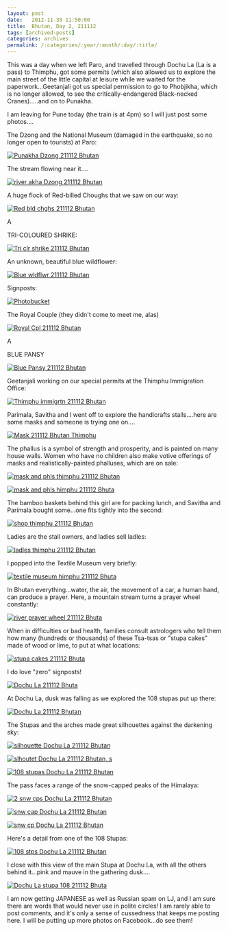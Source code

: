 ```yaml
---
layout: post
date:	2012-11-30 11:50:00
title:  Bhutan, Day 2, 211112
tags: [archived-posts]
categories: archives
permalink: /:categories/:year/:month/:day/:title/
---
```

This was a day when we left Paro, and travelled through Dochu La (La is a pass) to Thimphu, got some permits (which also allowed us to explore the main street of the little capital at leisure while we waited for the paperwork...Geetanjali got us special permission to go to Phobjikha, which is no longer allowed, to see the critically-endangered Black-necked Cranes).....and on to Punakha. 

I am leaving for Pune today (the train is at 4pm) so I will just post some photos....

The Dzong and the National Museum (damaged in the earthquake, so no longer open to tourists) at Paro:

<a href="http://s1264.photobucket.com/albums/jj483/mnypx/?action=view&amp;current=DSC03997.jpg" target="_blank"><img src="http://i1264.photobucket.com/albums/jj483/mnypx/DSC03997.jpg" border="0" alt="Punakha Dzong 211112 Bhutan"></a>

<lj-cut text="more photos">

The stream flowing near it....

<a href="http://s1264.photobucket.com/albums/jj483/mnypx/?action=view&amp;current=DSC04010.jpg" target="_blank"><img src="http://i1264.photobucket.com/albums/jj483/mnypx/DSC04010.jpg" border="0" alt="river akha Dzong 211112 Bhutan"></a>

A huge flock of Red-billed Choughs that we saw on our way:

<a href="http://s1264.photobucket.com/albums/jj483/mnypx/?action=view&amp;current=DSC04033.jpg" target="_blank"><img src="http://i1264.photobucket.com/albums/jj483/mnypx/DSC04033.jpg" border="0" alt="Red bld chghs 211112 Bhutan"></a>

A 

TRI-COLOURED SHRIKE:

<a href="http://s1264.photobucket.com/albums/jj483/mnypx/?action=view&amp;current=DSC04035.jpg" target="_blank"><img src="http://i1264.photobucket.com/albums/jj483/mnypx/DSC04035.jpg" border="0" alt="Tri clr shrike 211112 Bhutan"></a>


An unknown, beautiful blue wildflower:

<a href="http://s1264.photobucket.com/albums/jj483/mnypx/?action=view&amp;current=DSC04050.jpg" target="_blank"><img src="http://i1264.photobucket.com/albums/jj483/mnypx/DSC04050.jpg" border="0" alt="Blue wldflwr 211112 Bhutan"></a>

Signposts:

<a href="http://s1264.photobucket.com/albums/jj483/mnypx/?action=view&amp;current=DSC04070.jpg" target="_blank"><img src="http://i1264.photobucket.com/albums/jj483/mnypx/DSC04070.jpg" border="0" alt="Photobucket"></a>

The Royal Couple (they didn't come to meet me, alas)

<a href="http://s1264.photobucket.com/albums/jj483/mnypx/?action=view&amp;current=DSC04076.jpg" target="_blank"><img src="http://i1264.photobucket.com/albums/jj483/mnypx/DSC04076.jpg" border="0" alt="Royal Cpl 211112 Bhutan"></a>


A

BLUE PANSY

<a href="http://s1264.photobucket.com/albums/jj483/mnypx/?action=view&amp;current=DSC04080.jpg" target="_blank"><img src="http://i1264.photobucket.com/albums/jj483/mnypx/DSC04080.jpg" border="0" alt="Blue Pansy 211112 Bhutan"></a>

Geetanjali working on our special permits at the Thimphu Immigration Office:

<a href="http://s1264.photobucket.com/albums/jj483/mnypx/?action=view&amp;current=DSC04099.jpg" target="_blank"><img src="http://i1264.photobucket.com/albums/jj483/mnypx/DSC04099.jpg" border="0" alt="Thimphu immigrtn 211112 Bhutan"></a>

Parimala, Savitha and I went off to explore the handicrafts stalls....here are some masks and someone is trying one on....

<a href="http://s1264.photobucket.com/albums/jj483/mnypx/?action=view&amp;current=DSC04109.jpg" target="_blank"><img src="http://i1264.photobucket.com/albums/jj483/mnypx/DSC04109.jpg" border="0" alt="Mask 211112 Bhutan Thimphu"></a>

The phallus is a symbol of strength and prosperity, and is painted on many house walls. Women who have no children also make votive offerings of masks and realistically-painted phalluses, which are on sale:

<a href="http://s1264.photobucket.com/albums/jj483/mnypx/?action=view&amp;current=DSC04111.jpg" target="_blank"><img src="http://i1264.photobucket.com/albums/jj483/mnypx/DSC04111.jpg" border="0" alt="mask and phls thimphu 211112 Bhutan"></a>

<a href="http://s1264.photobucket.com/albums/jj483/mnypx/?action=view&amp;current=DSC04141.jpg" target="_blank"><img src="http://i1264.photobucket.com/albums/jj483/mnypx/DSC04141.jpg" border="0" alt="mask and phls himphu 211112 Bhuta"></a>

The bamboo baskets behind this girl are for packing lunch, and Savitha and Parimala bought some...one fits tightly into the second:

<a href="http://s1264.photobucket.com/albums/jj483/mnypx/?action=view&amp;current=DSC04112.jpg" target="_blank"><img src="http://i1264.photobucket.com/albums/jj483/mnypx/DSC04112.jpg" border="0" alt="shop thimphu 211112 Bhutan"></a>


Ladies are the stall owners, and ladies sell ladles:

<a href="http://s1264.photobucket.com/albums/jj483/mnypx/?action=view&amp;current=DSC04114.jpg" target="_blank"><img src="http://i1264.photobucket.com/albums/jj483/mnypx/DSC04114.jpg" border="0" alt="ladles thimphu 211112 Bhutan"></a>

I popped into the Textile Museum very briefly:

<a href="http://s1264.photobucket.com/albums/jj483/mnypx/?action=view&amp;current=DSC04173.jpg" target="_blank"><img src="http://i1264.photobucket.com/albums/jj483/mnypx/DSC04173.jpg" border="0" alt="textile museum himphu 211112 Bhuta"></a>

In Bhutan everything...water, the air, the movement of a car, a human hand, can produce a prayer. Here, a mountain stream turns a prayer wheel constantly:

<a href="http://s1264.photobucket.com/albums/jj483/mnypx/?action=view&amp;current=DSC04212.jpg" target="_blank"><img src="http://i1264.photobucket.com/albums/jj483/mnypx/DSC04212.jpg" border="0" alt="river prayer wheel 211112 Bhuta"></a>

When in difficulties or bad health, families consult astrologers who tell them how many (hundreds or thousands) of these Tsa-tsas or "stupa cakes" made of wood or lime, to put at what locations:


<a href="http://s1264.photobucket.com/albums/jj483/mnypx/?action=view&amp;current=DSC04215.jpg" target="_blank"><img src="http://i1264.photobucket.com/albums/jj483/mnypx/DSC04215.jpg" border="0" alt="stupa cakes 211112 Bhuta"></a>

I do love "zero" signposts!

<a href="http://s1264.photobucket.com/albums/jj483/mnypx/?action=view&amp;current=DSC04222.jpg" target="_blank"><img src="http://i1264.photobucket.com/albums/jj483/mnypx/DSC04222.jpg" border="0" alt="Dochu La 211112 Bhuta"></a>


At Dochu La, dusk was falling as we explored the 108 stupas put up there:


<a href="http://s1264.photobucket.com/albums/jj483/mnypx/?action=view&amp;current=DSC04230.jpg" target="_blank"><img src="http://i1264.photobucket.com/albums/jj483/mnypx/DSC04230.jpg" border="0" alt="Dochu La 211112 Bhutan"></a>


The Stupas and the arches made great silhouettes against the darkening sky:

<a href="http://s1264.photobucket.com/albums/jj483/mnypx/?action=view&amp;current=DSC04264.jpg" target="_blank"><img src="http://i1264.photobucket.com/albums/jj483/mnypx/DSC04264.jpg" border="0" alt="silhouette Dochu La 211112 Bhutan"></a>


<a href="http://s1264.photobucket.com/albums/jj483/mnypx/?action=view&amp;current=DSC04262.jpg" target="_blank"><img src="http://i1264.photobucket.com/albums/jj483/mnypx/DSC04262.jpg" border="0" alt="slhoutet Dochu La 211112 Bhutan, s"></a>

<a href="http://s1264.photobucket.com/albums/jj483/mnypx/?action=view&amp;current=DSC04257.jpg" target="_blank"><img src="http://i1264.photobucket.com/albums/jj483/mnypx/DSC04257.jpg" border="0" alt="108 stupas Dochu La 211112 Bhutan"></a>

The pass faces a range of the snow-capped peaks of the Himalaya:

<a href="http://s1264.photobucket.com/albums/jj483/mnypx/?action=view&amp;current=DSC04239.jpg" target="_blank"><img src="http://i1264.photobucket.com/albums/jj483/mnypx/DSC04239.jpg" border="0" alt="2 snw cps Dochu La 211112 Bhutan"></a>


<a href="http://s1264.photobucket.com/albums/jj483/mnypx/?action=view&amp;current=DSC04236.jpg" target="_blank"><img src="http://i1264.photobucket.com/albums/jj483/mnypx/DSC04236.jpg" border="0" alt="snw cap Dochu La 211112 Bhutan"></a>


<a href="http://s1264.photobucket.com/albums/jj483/mnypx/?action=view&amp;current=DSC04251.jpg" target="_blank"><img src="http://i1264.photobucket.com/albums/jj483/mnypx/DSC04251.jpg" border="0" alt="snw cp Dochu La 211112 Bhutan"></a>

Here's a detail from one of the 108 Stupas:

<a href="http://s1264.photobucket.com/albums/jj483/mnypx/?action=view&amp;current=DSC04248.jpg" target="_blank"><img src="http://i1264.photobucket.com/albums/jj483/mnypx/DSC04248.jpg" border="0" alt="108 stps Dochu La 211112 Bhutan"></a>

</lj-cut>

I close with this view of the main Stupa at Dochu La, with all the others behind it...pink and mauve in the gathering dusk....


<a href="http://s1264.photobucket.com/albums/jj483/mnypx/?action=view&amp;current=DSC04227.jpg" target="_blank"><img src="http://i1264.photobucket.com/albums/jj483/mnypx/DSC04227.jpg" border="0" alt="Dochu La stupa 108 211112 Bhuta"></a>

I am now getting JAPANESE as well as Russian spam on LJ, and I am sure there are words that <LJ user="asakiyume"> would never use in polite circles! I am rarely able to post comments, and it's only a sense of cussedness that keeps me posting here. I will be putting up more photos on Facebook...do see them!
